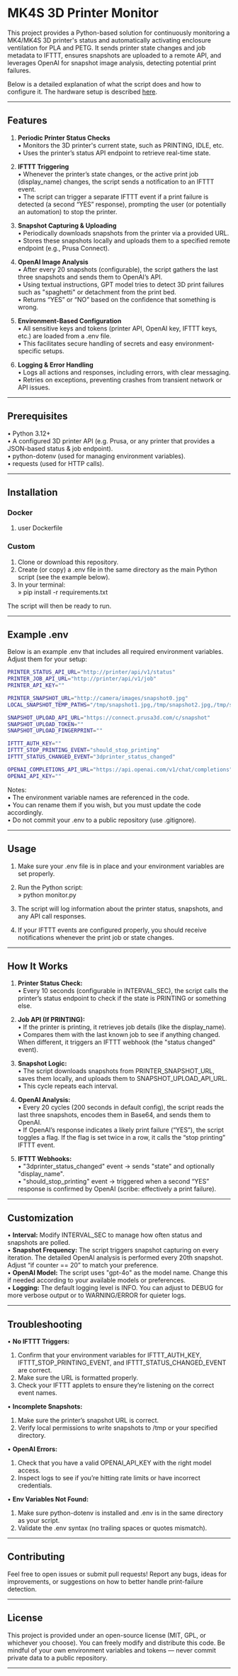 # MK4S 3D Printer Monitor

This project provides a Python-based solution for continuously monitoring a MK4/MK4S 3D printer's status and automatically activating enclosure ventilation for PLA and PETG. It sends printer state changes and job metadata to IFTTT, ensures snapshots are uploaded to a remote API, and leverages OpenAI for snapshot image analysis, detecting potential print failures.

Below is a detailed explanation of what the script does and how to configure it.
The hardware setup is described [here](https://www.printables.com/model/1014150-complete-solution-for-mk4s-mmu3-with-enclosure-and).

---

## Features

1. **Periodic Printer Status Checks**  
   • Monitors the 3D printer's current state, such as PRINTING, IDLE, etc.  
   • Uses the printer’s status API endpoint to retrieve real-time state.

2. **IFTTT Triggering**  
   • Whenever the printer’s state changes, or the active print job (display_name) changes, the script sends a notification to an IFTTT event.  
   • The script can trigger a separate IFTTT event if a print failure is detected (a second “YES” response), prompting the user (or potentially an automation) to stop the printer.

3. **Snapshot Capturing & Uploading**  
   • Periodically downloads snapshots from the printer via a provided URL.  
   • Stores these snapshots locally and uploads them to a specified remote endpoint (e.g., Prusa Connect).

4. **OpenAI Image Analysis**  
   • After every 20 snapshots (configurable), the script gathers the last three snapshots and sends them to OpenAI’s API.  
   • Using textual instructions, GPT model tries to detect 3D print failures such as "spaghetti" or detachment from the print bed.  
   • Returns “YES” or “NO” based on the confidence that something is wrong.

5. **Environment-Based Configuration**  
   • All sensitive keys and tokens (printer API, OpenAI key, IFTTT keys, etc.) are loaded from a .env file.  
   • This facilitates secure handling of secrets and easy environment-specific setups.

6. **Logging & Error Handling**  
   • Logs all actions and responses, including errors, with clear messaging.  
   • Retries on exceptions, preventing crashes from transient network or API issues.

---

## Prerequisites

• Python 3.12+  
• A configured 3D printer API (e.g. Prusa, or any printer that provides a JSON-based status & job endpoint).  
• python-dotenv (used for managing environment variables).  
• requests (used for HTTP calls).

---

## Installation
### Docker
1. user Dockerfile

### Custom
1. Clone or download this repository.  
2. Create (or copy) a .env file in the same directory as the main Python script (see the example below).  
3. In your terminal:  
   » pip install -r requirements.txt  

The script will then be ready to run.

---

## Example .env

Below is an example .env that includes all required environment variables. Adjust them for your setup:

```bash
PRINTER_STATUS_API_URL="http://printer/api/v1/status"
PRINTER_JOB_API_URL="http://printer/api/v1/job"
PRINTER_API_KEY=""

PRINTER_SNAPSHOT_URL="http://camera/images/snapshot0.jpg"
LOCAL_SNAPSHOT_TEMP_PATHS="/tmp/snapshot1.jpg,/tmp/snapshot2.jpg,/tmp/snapshot3.jpg"

SNAPSHOT_UPLOAD_API_URL="https://connect.prusa3d.com/c/snapshot"
SNAPSHOT_UPLOAD_TOKEN=""
SNAPSHOT_UPLOAD_FINGERPRINT=""

IFTTT_AUTH_KEY=""
IFTTT_STOP_PRINTING_EVENT="should_stop_printing"
IFTTT_STATUS_CHANGED_EVENT="3dprinter_status_changed"

OPENAI_COMPLETIONS_API_URL="https://api.openai.com/v1/chat/completions"
OPENAI_API_KEY=""
```

Notes:  
• The environment variable names are referenced in the code.  
• You can rename them if you wish, but you must update the code accordingly.  
• Do not commit your .env to a public repository (use .gitignore).

---

## Usage

1. Make sure your .env file is in place and your environment variables are set properly.  
2. Run the Python script:  
   » python monitor.py  

3. The script will log information about the printer status, snapshots, and any API call responses.  
4. If your IFTTT events are configured properly, you should receive notifications whenever the print job or state changes.

---

## How It Works

1. **Printer Status Check:**  
   • Every 10 seconds (configurable in INTERVAL_SEC), the script calls the printer’s status endpoint to check if the state is PRINTING or something else.

2. **Job API (If PRINTING):**  
   • If the printer is printing, it retrieves job details (like the display_name).  
   • Compares them with the last known job to see if anything changed. When different, it triggers an IFTTT webhook (the "status changed" event).

3. **Snapshot Logic:**  
   • The script downloads snapshots from PRINTER_SNAPSHOT_URL, saves them locally, and uploads them to SNAPSHOT_UPLOAD_API_URL.  
   • This cycle repeats each interval.

4. **OpenAI Analysis:**  
   • Every 20 cycles (200 seconds in default config), the script reads the last three snapshots, encodes them in Base64, and sends them to OpenAI.  
   • If OpenAI’s response indicates a likely print failure (“YES”), the script toggles a flag. If the flag is set twice in a row, it calls the “stop printing” IFTTT event.

5. **IFTTT Webhooks:**  
   • "3dprinter_status_changed" event → sends "state" and optionally "display_name".  
   • "should_stop_printing" event → triggered when a second “YES” response is confirmed by OpenAI (scribe: effectively a print failure).

---

## Customization

• **Interval:** Modify INTERVAL_SEC to manage how often status and snapshots are polled.  
• **Snapshot Frequency:** The script triggers snapshot capturing on every iteration. The detailed OpenAI analysis is performed every 20th snapshot. Adjust “if counter == 20” to match your preference.  
• **OpenAI Model:** The script uses "gpt-4o" as the model name. Change this if needed according to your available models or preferences.  
• **Logging:** The default logging level is INFO. You can adjust to DEBUG for more verbose output or to WARNING/ERROR for quieter logs.

---

## Troubleshooting

• **No IFTTT Triggers:**  
  1. Confirm that your environment variables for IFTTT_AUTH_KEY, IFTTT_STOP_PRINTING_EVENT, and IFTTT_STATUS_CHANGED_EVENT are correct.  
  2. Make sure the URL is formatted properly.  
  3. Check your IFTTT applets to ensure they’re listening on the correct event names.

• **Incomplete Snapshots:**  
  1. Make sure the printer’s snapshot URL is correct.  
  2. Verify local permissions to write snapshots to /tmp or your specified directory.

• **OpenAI Errors:**  
  1. Check that you have a valid OPENAI_API_KEY with the right model access.  
  2. Inspect logs to see if you’re hitting rate limits or have incorrect credentials.

• **Env Variables Not Found:**  
  1. Make sure python-dotenv is installed and .env is in the same directory as your script.  
  2. Validate the .env syntax (no trailing spaces or quotes mismatch).

---

## Contributing

Feel free to open issues or submit pull requests! Report any bugs, ideas for improvements, or suggestions on how to better handle print-failure detection.

---

## License

This project is provided under an open-source license (MIT, GPL, or whichever you choose). You can freely modify and distribute this code. Be mindful of your own environment variables and tokens — never commit private data to a public repository.

---
